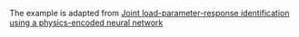 The example is adapted from [Joint load-parameter-response identification using a physics-encoded neural network](https://doi.org/10.1016/j.ymssp.2025.112597)
